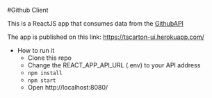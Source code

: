 #Github Client

This is a ReactJS app that consumes data from the [GithubAPI](https://github.com/tscarton/GitHubAPI)

The app is published on this link: https://tscarton-ui.herokuapp.com/

- How to run it
  - Clone this repo
  - Change the REACT_APP_API_URL (.env) to your API address
  - ```npm install```
  - ```npm start```
  - Open http://localhost:8080/
  